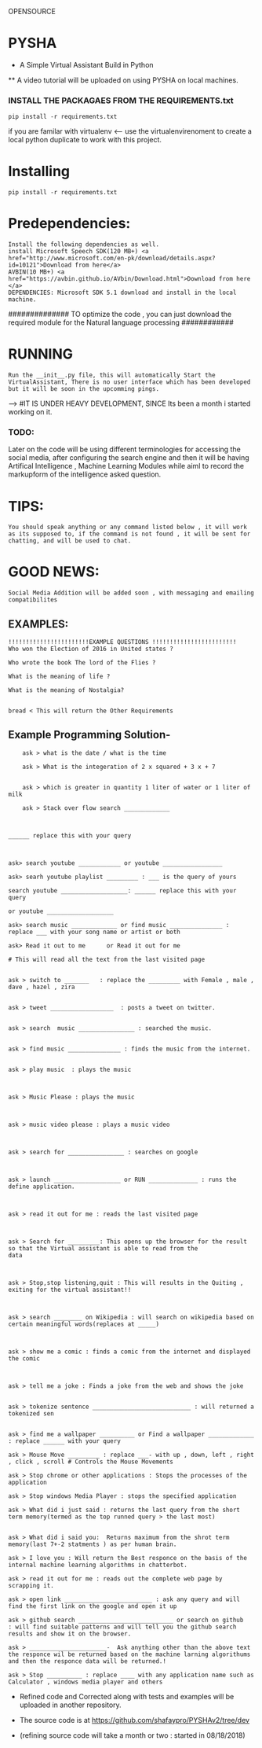 OPENSOURCE

# PYSHA
* A Simple Virtual Assistant Build in Python

** A video tutorial will be uploaded on using PYSHA on local machines.


### INSTALL THE PACKAGAES FROM THE REQUIREMENTS.txt
    pip install -r requirements.txt
    

if you are familar with virtualenv <-- use the virtualenvirenoment to create a local python duplicate to work with this project.
# Installing
    pip install -r requirements.txt
# Predependencies:
    Install the following dependencies as well.
    install Microsoft Speech SDK(120 MB+) <a href="http://www.microsoft.com/en-pk/download/details.aspx?id=10121">Download from here</a>
    AVBIN(10 MB+) <a href="https://avbin.github.io/AVbin/Download.html">Download from here </a>
    DEPENDENCIES: Microsoft SDK 5.1 download and install in the local machine.
############## TO optimize the code , you can just download the required module for the Natural language processing ############
# RUNNING

    Run the __init__.py file, this will automatically Start the VirtualAssistant, There is no user interface which has been developed but it will be soon in the upcomming pings.
--> #IT IS UNDER HEAVY DEVELOPMENT, SINCE Its been a month i started working on it.
### TODO:
Later on the code will be using different terminologies for accessing the social media, after configuring the search engine and then it will be having Artifical Intelligence , Machine Learning Modules while aiml to record the markupform of the intelligence asked question.

# TIPS:
    You should speak anything or any command listed below , it will work as its supposed to, if the command is not found , it will be sent for chatting, and will be used to chat.

# GOOD NEWS:
    Social Media Addition will be added soon , with messaging and emailing compatibilites

## EXAMPLES:
    !!!!!!!!!!!!!!!!!!!!!!!EXAMPLE QUESTIONS !!!!!!!!!!!!!!!!!!!!!!!!
    Who won the Election of 2016 in United states ?

    Who wrote the book The lord of the Flies ?

    What is the meaning of life ?

    What is the meaning of Nostalgia?


    bread < This will return the Other Requirements

## Example Programming Solution-
        ask > what is the date / what is the time

        ask > What is the integeration of 2 x squared + 3 x + 7


        ask > which is greater in quantity 1 liter of water or 1 liter of milk

        ask > Stack over flow search _____________



    ______ replace this with your query



    ask> search youtube ____________ or youtube _________________

    ask> searh youtube playlist _________ : ___ is the query of yours

    search youtube ___________________: ______ replace this with your query

    or youtube ___________________

    ask> search music _____________ or find music _______________ : replace ___ with your song name or artist or both

    ask> Read it out to me      or Read it out for me

    # This will read all the text from the last visited page


    ask > switch to _______   : replace the _________ with Female , male , dave , hazel , zira


    ask > tweet __________________  : posts a tweet on twitter.


    ask > search  music ________________ : searched the music.


    ask > find music _______________ : finds the music from the internet.


    ask > play music  : plays the music



    ask > Music Please : plays the music



    ask > music video please : plays a music video



    ask > search for ________________ : searches on google



    ask > launch ___________________ or RUN ______________ : runs the define application.



    ask > read it out for me : reads the last visited page



    ask > Search for _________: This opens up the browser for the result so that the Virtual assistant is able to read from the
    data



    ask > Stop,stop listening,quit : This will results in the Quiting , exiting for the virtual assistant!!



    ask > search ________ on Wikipedia : will search on wikipedia based on certain meaningful words(replaces at _____)



    ask > show me a comic : finds a comic from the internet and displayed the comic



    ask > tell me a joke : Finds a joke from the web and shows the joke


    ask > tokenize sentence ____________________________ : will returned a tokenized sen


    ask > find me a wallpaper __________ or Find a wallpaper _____________ : replace ______ with your query

    ask > Mouse Move _________ : replace ___- with up , down, left , right , click , scroll # Controls the Mouse Movements

    ask > Stop chrome or other applications : Stops the processes of the application

    ask > Stop windows Media Player : stops the specified application

    ask > What did i just said : returns the last query from the short term memory(termed as the top runned query > the last most)


    ask > What did i said you:  Returns maximum from the shrot term memory(last 7+-2 statments ) as per human brain.

    ask > I love you : Will return the Best responce on the basis of the internal machine learning algorithms in chatterbot.

    ask > read it out for me : reads out the complete web page by scrapping it.

    ask > open link _________________________ : ask any query and will find the first link on the google and open it up

    ask > github search ___________________________ or search on github   : will find suitable patterns and will tell you the github search results and show it on the browser.

    ask > ______________________-  Ask anything other than the above text the responce wil be returned based on the machine larning algorithums and then the responce data will be returned.!

    ask > Stop __________ : replace ____ with any application name such as Calculator , windows media player and others


 
 
 * Refined code and Corrected along with tests and examples will be uploaded in another repository.

* The source code is at https://github.com/shafaypro/PYSHAv2/tree/dev

* (refining source code will take a month or two : started in 08/18/2018)

